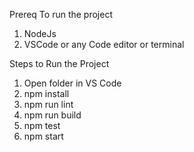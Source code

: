 Prereq To run the project
1. NodeJs
2. VSCode or any Code editor or terminal

Steps to Run the Project
1. Open folder in VS Code
2. npm install
3. npm run lint
4. npm run build
5. npm test
6. npm start



